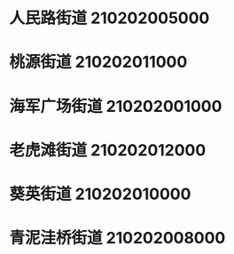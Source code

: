 # 人民路街道 210202005000
# 桃源街道 210202011000
# 海军广场街道 210202001000
# 老虎滩街道 210202012000
# 葵英街道 210202010000
# 青泥洼桥街道 210202008000
